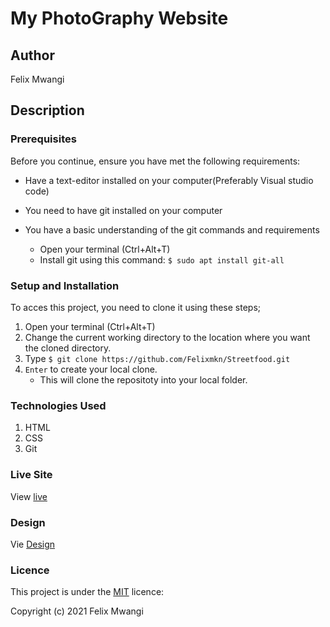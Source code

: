 # My PhotoGraphy Website
## Author
Felix Mwangi 

## Description


### Prerequisites

Before you continue, ensure you have met the following requirements:

* Have a text-editor installed on your computer(Preferably Visual studio code)
* You need to have git installed on your computer
* You have a basic understanding of the git commands and requirements
    
   -  Open your terminal (Ctrl+Alt+T)
   -  Install git using this command:
        `$ sudo apt install git-all`

### Setup and Installation
To acces this project, you need to clone it using these steps;
1. Open your terminal (Ctrl+Alt+T)
2. Change the current working directory to the location where you want the cloned directory.
3. Type `$ git clone https://github.com/Felixmkn/Streetfood.git`
4. `Enter` to create your local clone.
    * This will clone the repositoty into your local folder.

### Technologies Used
1. HTML
2. CSS
3. Git

### Live Site
View [live](https://felixmkn.github.io/My-photography-website/)

### Design
Vie [Design](https://www.figma.com/file/PUY05tM1tFw6w2P3MBqsuQ/Untitled?node-id=0%3A1)

### Licence
This project is under the  [MIT](LICENSE) licence:<br>

Copyright (c) 2021 Felix Mwangi 